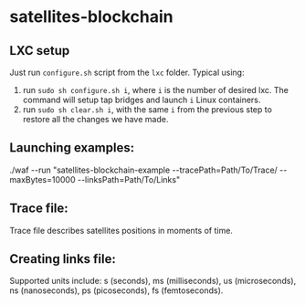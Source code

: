 # satellites-blockchain

## LXC setup
Just run `configure.sh` script from the `lxc` folder.
Typical using:
1) run `sudo sh configure.sh i`, where `i` is the number of desired lxc. The command will setup tap bridges and launch `i` Linux containers.
2) run `sudo sh clear.sh i`, with the same `i` from the previous step to restore all the changes we have made.


## Launching examples:
./waf --run "satellites-blockchain-example --tracePath=Path/To/Trace/ --maxBytes=10000 --linksPath=Path/To/Links"


## Trace file:
Trace file describes satellites positions in moments of time.

## Creating links file:
Supported units include:
s (seconds),
ms (milliseconds),
us (microseconds),
ns (nanoseconds),
ps (picoseconds),
fs (femtoseconds).
